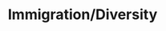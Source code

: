 ---
pid: ch1082
title: Immigration/Diversity
location_transcription: Near Independence Hall
coordinates: "[-75.150138870218, 39.948936099298]"
zipcode: '19454'
gen_neighborhood: 
neighborhood: 
outside_phl: 'North Wales PA '
age: '59'
age_range: 50-59
instagram: 
image_file_name: ch_108.jpg
proposal_transcription: Statues representing diverse races, jobs, nationalities over
  the history of the city - joining hands.
topic: Brotherly Love,History,Immigration,Inclusivity,Neighborhoods,Gentrification,Race
  Ethnicity
topic_summary: 0, 0, 0, 0, 0, 0, 0
type: Sculpture Statue
keywords_other: Diversity, Jobs, Races, Nationalities
credit: 
image_labels: 
twitter: 
facebook: 
permalink: "/monuments/ch1082/"
layout: item-page
---